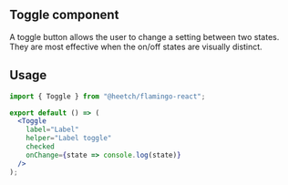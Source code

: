 ## Toggle component

A toggle button allows the user to change a setting between two states. They are most effective when the on/off states are visually distinct.

## Usage

```jsx
import { Toggle } from "@heetch/flamingo-react";

export default () => (
  <Toggle
    label="Label"
    helper="Label toggle"
    checked
    onChange={state => console.log(state)}
  />
);
```
